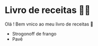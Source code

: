 # Livro de receitas  :man_cook:



Olá ! Bem vnico ao meu livro de receitas :wave:

- Strogonoff de frango
- Pavê



